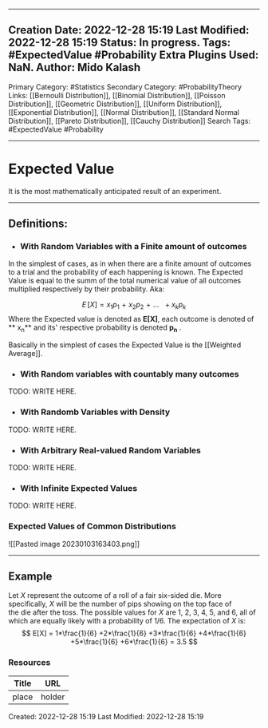 
---
Creation Date: 2022-12-28 15:19
Last Modified: 2022-12-28 15:19
Status: In progress.
Tags: #ExpectedValue #Probability 
Extra Plugins Used: NaN.
Author: Mido Kalash
---

Primary Category: #Statistics 
Secondary Category:  #ProbabilityTheory 
Links:  [[Bernoulli Distribution]], [[Binomial Distribution]], [[Poisson Distribution]], [[Geometric Distribution]], [[Uniform Distribution]], [[Exponential Distribution]], [[Normal Distribution]], [[Standard Normal Distribution]], [[Pareto Distribution]], [[Cauchy Distribution]]
Search Tags: #ExpectedValue #Probability 

---
# Expected Value

It is the most mathematically anticipated result of an experiment. 

---
## Definitions:

- ### With Random Variables with a Finite amount of outcomes

In the simplest of cases, as in when there are a finite amount of outcomes to a trial and the probability of each happening is known. The Expected Value is equal to the summ of the total numerical value of all outcomes multiplied respectively by their probability. Aka:

$$ E\,[X] = x_{1}p_{1}\,\,+\,\, x_{2}p_{2}\,\,+\,\, ...\,\,\ + x_{k}p_{k}$$
Where the Expected value is denoted as **E[X]**, each outcome is denoted of ** x<sub>n</sub>** and its' respective probability is denoted **p<sub>n</sub>** . 

Basically in the simplest of cases the Expected Value is the [[Weighted Average]]. 


- ### With Random variables with countably many outcomes

TODO: WRITE HERE. 

- ### With Randomb Variables with Density

TODO: WRITE HERE.

- ### With Arbitrary Real-valued Random Variables

TODO: WRITE HERE.

- ### With Infinite Expected Values

TODO: WRITE HERE.


### Expected Values of Common Distributions

![[Pasted image 20230103163403.png]]


---
## Example

Let *X* represent the outcome of a roll of a fair six-sided die. More specifically, *X* will be the number of pips showing on the top face of the die after the toss. The possible values for *X* are 1, 2, 3, 4, 5, and 6, all of which are equally likely with a probability of 1/6. The expectation of *X* is:  
$$ E[X] = 1*\frac{1}{6} +2*\frac{1}{6} +3*\frac{1}{6} +4*\frac{1}{6} +5*\frac{1}{6} +6*\frac{1}{6} = 3.5 $$


### Resources

| **Title** | **URL** |
| ----- | ---- |
| place | holder |



Created: 2022-12-28 15:19
Last Modified: 2022-12-28 15:19